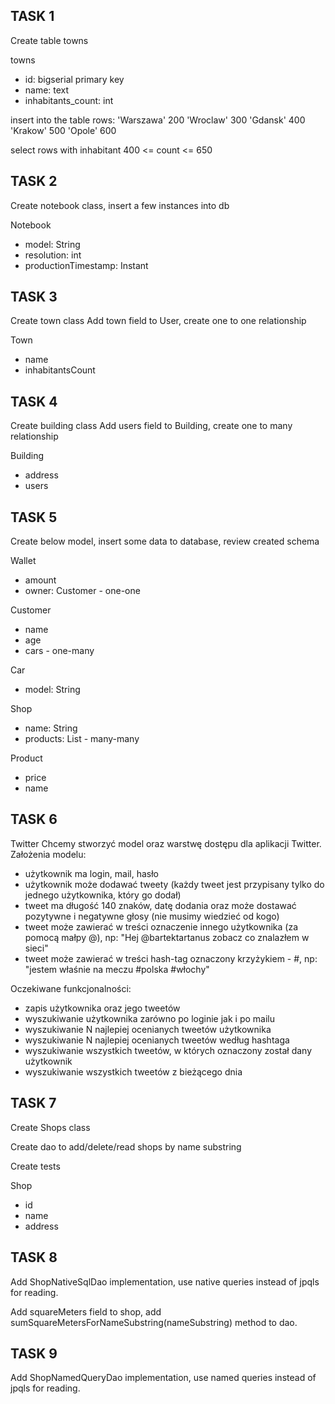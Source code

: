 TASK 1
------

Create table towns

towns
* id: bigserial primary key
* name: text
* inhabitants_count: int

insert into the table rows:
'Warszawa' 200
'Wroclaw' 300
'Gdansk' 400
'Krakow' 500
'Opole' 600

select rows with inhabitant 400 <= count <= 650

TASK 2
------

Create notebook class, insert a few instances into db

Notebook
* model: String
* resolution: int
* productionTimestamp: Instant

TASK 3
------

Create town class
Add town field to User, create one to one relationship

Town
* name
* inhabitantsCount

TASK 4
------

Create building class
Add users field to Building, create one to many relationship

Building
* address
* users

TASK 5
------

Create below model, insert some data to database, review created schema

Wallet
* amount
* owner: Customer - one-one

Customer
* name
* age
* cars - one-many

Car
* model: String

Shop
* name: String
* products: List<Product> - many-many

Product
* price
* name

TASK 6
------
Twitter
Chcemy stworzyć model oraz warstwę dostępu dla aplikacji Twitter. Założenia modelu:
- użytkownik ma login, mail, hasło
- użytkownik może dodawać tweety (każdy tweet jest przypisany tylko do jednego użytkownika, który go dodał)
- tweet ma długość 140 znaków, datę dodania oraz może dostawać pozytywne i negatywne głosy (nie musimy wiedzieć od kogo)
- tweet może zawierać w treści oznaczenie innego użytkownika (za pomocą małpy @), np: "Hej @bartektartanus zobacz co znalazłem w sieci"
- tweet może zawierać w treści hash-tag oznaczony krzyżykiem - #, np: "jestem właśnie na meczu #polska #włochy"
 
Oczekiwane funkcjonalności:
- zapis użytkownika oraz jego tweetów
- wyszukiwanie użytkownika zarówno po loginie jak i po mailu
- wyszukiwanie N najlepiej ocenianych tweetów użytkownika
- wyszukiwanie N najlepiej ocenianych tweetów według hashtaga
- wyszukiwanie wszystkich tweetów, w których oznaczony został dany użytkownik
- wyszukiwanie wszystkich tweetów z bieżącego dnia

TASK 7
------
Create Shops class

Create dao to add/delete/read shops by name substring

Create tests

Shop
 * id
 * name
 * address
 
TASK 8
------
Add ShopNativeSqlDao implementation, use native queries instead of jpqls for reading.

Add squareMeters field to shop, add sumSquareMetersForNameSubstring(nameSubstring) method to dao.

TASK 9
------
Add ShopNamedQueryDao implementation, use named queries instead of jpqls for reading.